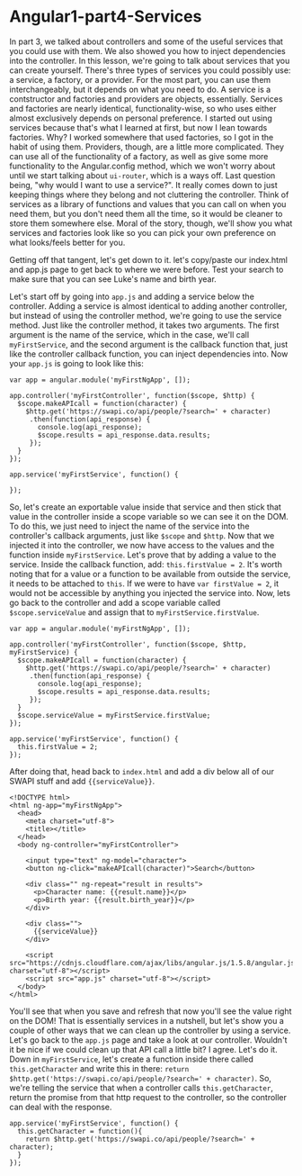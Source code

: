 # Angular1-part4-Services

In part 3, we talked about controllers and some of the useful services that you could use with them. We also showed you how to inject dependencies into the controller. In this lesson, we're going to talk about services that you can create yourself. There's three types of services you could possibly use: a service, a factory, or a provider. For the most part, you can use them interchangeably, but it depends on what you need to do. A service is a contstructor and factories and providers are objects, essentially. Services and factories are nearly identical, functionality-wise, so who uses either almost exclusively depends on personal preference. I started out using services because that's what I learned at first, but now I lean towards factories. Why? I worked somewhere that used factories, so I got in the habit of using them. Providers, though, are a little more complicated. They can use all of the functionality of a factory, as well as give some more functionality to the Angular.config method, which we won't worry about until we start talking about `ui-router`, which is a ways off. Last question being, "why would I want to use a service?". It really comes down to just keeping things where they belong and not cluttering the controller. Think of services as a library of functions and values that you can call on when you need them, but you don't need them all the time, so it would be cleaner to store them somewhere else. Moral of the story, though, we'll show you what services and factories look like so you can pick your own preference on what looks/feels better for you.

Getting off that tangent, let's get down to it. let's copy/paste our index.html and app.js page to get back to where we were before. Test your search to make sure that you can see Luke's name and birth year. 

Let's start off by going into `app.js` and adding a service below the controller. Adding a service is almost identical to adding another controller, but instead of using the controller method, we're going to use the service method. Just like the controller method, it takes two arguments. The first argument is the name of the service, which in the case, we'll call `myFirstService`, and the second argument is the callback function that, just like the controller callback function, you can inject dependencies into. Now your `app.js` is going to look like this: 

```text
var app = angular.module('myFirstNgApp', []);

app.controller('myFirstController', function($scope, $http) {
  $scope.makeAPIcall = function(character) {
    $http.get('https://swapi.co/api/people/?search=' + character)
     .then(function(api_response) {
       console.log(api_response);
       $scope.results = api_response.data.results;
     });
  }
});

app.service('myFirstService', function() {
  
});
```

So, let's create an exportable value inside that service and then stick that value in the controller inside a scope variable so we can see it on the DOM. To do this, we just need to inject the name of the service into the controller's callback arguments, just like `$scope` and `$http`. Now that we injected it into the controller, we now have access to the values and the function inside `myFirstService`. Let's prove that by adding a value to the service. Inside the callback function, add: `this.firstValue = 2`. It's worth noting that for a value or a function to be available from outside the service, it needs to be attached to `this`. If we were to have `var firstValue = 2`, it would not be accessible by anything you injected the service into. Now, lets go back to the controller and add a scope variable called `$scope.serviceValue` and assign that to `myFirstService.firstValue`.

```text
var app = angular.module('myFirstNgApp', []);

app.controller('myFirstController', function($scope, $http, myFirstService) {
  $scope.makeAPIcall = function(character) {
    $http.get('https://swapi.co/api/people/?search=' + character)
     .then(function(api_response) {
       console.log(api_response);
       $scope.results = api_response.data.results;
     });
  }
  $scope.serviceValue = myFirstService.firstValue;
});

app.service('myFirstService', function() {
  this.firstValue = 2;
});
``` 
 After doing that, head back to `index.html` and add a div below all of our SWAPI stuff and add `{{serviceValue}}`.
```text
<!DOCTYPE html>
<html ng-app="myFirstNgApp">
  <head>
    <meta charset="utf-8">
    <title></title>
  </head>
  <body ng-controller="myFirstController">

    <input type="text" ng-model="character">
    <button ng-click="makeAPIcall(character)">Search</button>

    <div class="" ng-repeat="result in results">
      <p>Character name: {{result.name}}</p>
      <p>Birth year: {{result.birth_year}}</p>
    </div>

    <div class="">
      {{serviceValue}}
    </div>

    <script src="https://cdnjs.cloudflare.com/ajax/libs/angular.js/1.5.8/angular.js" charset="utf-8"></script>
    <script src="app.js" charset="utf-8"></script>
  </body>
</html>
```
You'll see that when you save and refresh that now you'll see the value right on the DOM! That is essentially services in a nutshell, but let's show you a couple of other ways that we can clean up the controller by using a service. Let's go back to the `app.js` page and take a look at our controller. Wouldn't it be nice if we could clean up that API call a little bit? I agree. Let's do it. Down in `myFirstService`, let's create a function inside there called `this.getCharacter` and write this in there: `return $http.get('https://swapi.co/api/people/?search=' + character)`. So, we're telling the service that when a controller calls `this.getCharacter`, return the promise from that http request to the controller, so the controller can deal with the response. 

```text
app.service('myFirstService', function() {
  this.getCharacter = function(){
    return $http.get('https://swapi.co/api/people/?search=' + character);
  }
});
```
